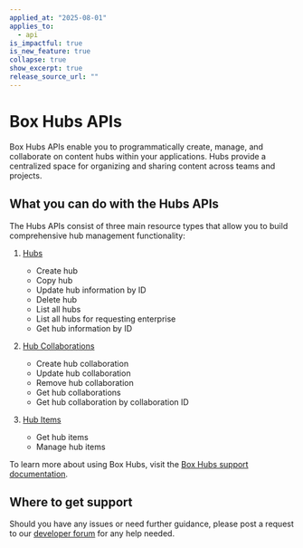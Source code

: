 ```yaml
---
applied_at: "2025-08-01"
applies_to:
  - api
is_impactful: true
is_new_feature: true
collapse: true
show_excerpt: true
release_source_url: ""
---
```


# Box Hubs APIs

Box Hubs APIs enable you to programmatically create, manage, and collaborate on content hubs within your applications. Hubs provide a centralized space for organizing and sharing content across teams and projects.

## What you can do with the Hubs APIs

The Hubs APIs consist of three main resource types that allow you to build comprehensive hub management functionality:

<!-- more -->

1. [Hubs][1]
    *   Create hub
    *   Copy hub
    *   Update hub information by ID
    *   Delete hub
    *   List all hubs
    *   List all hubs for requesting enterprise
    *   Get hub information by ID

2. [Hub Collaborations][2]
    *   Create hub collaboration
    *   Update hub collaboration
    *   Remove hub collaboration
    *   Get hub collaborations
    *   Get hub collaboration by collaboration ID

3. [Hub Items][3]
    *   Get hub items
    *   Manage hub items

To learn more about using Box Hubs, visit the [Box Hubs support documentation][3].

## Where to get support

Should you have any issues or need further guidance, please post a request to our [developer forum][5] for any help needed.

[1]: https://developer.box.com/reference/v2025.0/resources/hub/
[2]: https://developer.box.com/reference/v2025.0/resources/hub-collaboration/
[3]: https://developer.box.com/reference/v2025.0/resources/hub-item/
[4]: https://support.box.com/hc/en-us/sections/26102544955027-Box-Hubs
[5]: https://community.box.com/
